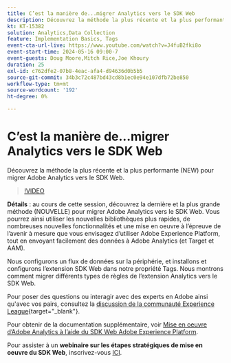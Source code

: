 ```yaml
---
title: C’est la manière de...migrer Analytics vers le SDK Web
description: Découvrez la méthode la plus récente et la plus performante (NEW) pour migrer Adobe Analytics vers le SDK Web
kt: KT-15382
solution: Analytics,Data Collection
feature: Implementation Basics, Tags
event-cta-url-live: https://www.youtube.com/watch?v=J4fuB2fki8o
event-start-time: 2024-05-16 09:00-7
event-guests: Doug Moore,Mitch Rice,Joe Khoury
duration: 25
exl-id: c762dfe2-07b8-4eac-afa4-d94636d0b5b5
source-git-commit: 34b3c72c487bd43cd8b1ec0e94e107dfb72be850
workflow-type: tm+mt
source-wordcount: '192'
ht-degree: 0%

---
```


# C’est la manière de...migrer Analytics vers le SDK Web

Découvrez la méthode la plus récente et la plus performante (NEW) pour migrer Adobe Analytics vers le SDK Web.

>[!VIDEO](https://video.tv.adobe.com/v/3428791/?quality=12&learn=on)

**Détails** : au cours de cette session, découvrez la dernière et la plus grande méthode (NOUVELLE) pour migrer Adobe Analytics vers le SDK Web. Vous pourrez ainsi utiliser les nouvelles bibliothèques plus rapides, de nombreuses nouvelles fonctionnalités et une mise en oeuvre à l’épreuve de l’avenir à mesure que vous envisagez d’utiliser Adobe Experience Platform, tout en envoyant facilement des données à Adobe Analytics (et Target et AAM).

Nous configurons un flux de données sur la périphérie, et installons et configurons l’extension SDK Web dans notre propriété Tags. Nous montrons comment migrer différents types de règles de l’extension Analytics vers le SDK Web.

Pour poser des questions ou interagir avec des experts en Adobe ainsi qu&#39;avec vos pairs, consultez la [discussion de la communauté Experience League](https://experienceleaguecommunities.adobe.com/t5/adobe-experience-platform-data/experience-league-live-post-session-discussion-this-is-the-way/m-p/673538){target="_blank"}.

Pour obtenir de la documentation supplémentaire, voir [Mise en oeuvre d’Adobe Analytics à l’aide du SDK Web Adobe Experience Platform](https://experienceleague.adobe.com/en/docs/analytics/implementation/aep-edge/web-sdk/overview).

Pour assister à un **webinaire sur les étapes stratégiques de mise en oeuvre du SDK Web**, inscrivez-vous [ICI](https://engage.adobe.com/step_by_step_guide_implement.html).
